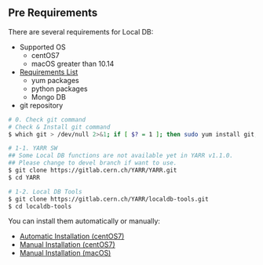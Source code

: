 ## Pre Requirements

There are several requirements for Local DB:

- Supported OS
    - centOS7
    - macOS greater than 10.14
- [Requirements List](requirements-list.md)
    - yum packages
    - python packages
    - Mongo DB
- git repository

```bash
# 0. Check git command
# Check & Install git command
$ which git > /dev/null 2>&1; if [ $? = 1 ]; then sudo yum install git; fi

# 1-1. YARR SW
## Some Local DB functions are not available yet in YARR v1.1.0.
## Please change to devel branch if want to use.
$ git clone https://gitlab.cern.ch/YARR/YARR.git
$ cd YARR

# 1-2. Local DB Tools
$ git clone https://gitlab.cern.ch/YARR/localdb-tools.git
$ cd localdb-tools
```

You can install them automatically or manually:

- [Automatic Installation (centOS7)](automatic-install.md)
- [Manual Installation (centOS7)](manual-install.md)
- [Manual Installation (macOS)](manual-install-macos.md)
